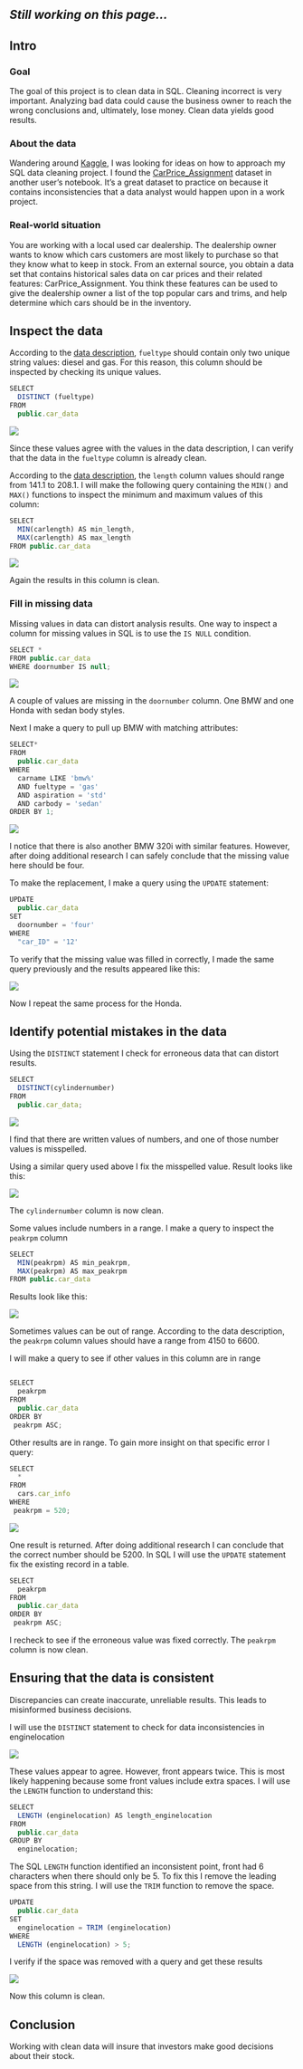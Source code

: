 ## *Still working on this page...* 

## Intro

### Goal

The goal of this project is to clean data in SQL. Cleaning incorrect is very important.  Analyzing bad data could cause the business owner to reach the wrong conclusions and, ultimately, lose money. Clean data yields good results. 

### About the data
Wandering around [Kaggle](https://www.kaggle.com/), I was looking for ideas on how to approach my SQL data cleaning project. I found the [CarPrice_Assignment](https://www.kaggle.com/goyalshalini93/car-data) dataset in another user’s notebook. It’s a great dataset to practice on because it contains inconsistencies that a data analyst would happen upon in a work project. 

### Real-world situation

You are working with a local used car dealership. The dealership owner wants to know which cars customers are most likely to purchase so that they know what to keep in stock. From an external source, you obtain a data set that contains historical sales data on car prices and their related features: CarPrice_Assignment. You think these features can be used to give the dealership owner a list of the top popular cars and trims, and help determine which cars should be in the inventory.


## Inspect the data

According to the [data description](https://archive.ics.uci.edu/ml/datasets/Automobile), `fueltype` should contain only two unique string values: diesel and gas. For this reason, this column should be inspected by checking its unique values. 

```javascript
SELECT 
  DISTINCT (fueltype)
FROM 
  public.car_data
```

<img src="images/gas diesel result.png"/>

Since these values agree with the values in the data description, I can verify that the data in the `fueltype` column is already clean.

According to the [data description](https://archive.ics.uci.edu/ml/datasets/Automobile), the `length` column values should range from 141.1 to 208.1. I will make the following query containing the `MIN()` and `MAX()` functions to inspect the minimum and maximum values of this column:

```javascript
SELECT 
  MIN(carlength) AS min_length,
  MAX(carlength) AS max_length
FROM public.car_data
```
<img src="images/min max length.png">

Again the results in this column is clean.

### Fill in missing data

Missing values in data can distort analysis results. One way to inspect a column for missing values in SQL is to use the `IS NULL` condition.

```javascript
SELECT * 
FROM public.car_data
WHERE doornumber IS null;
```

<img src="images/null doors.png">

A couple of values are missing in the `doornumber` column. One BMW and one Honda with sedan body styles. 

Next I make a query to pull up BMW with matching attributes:

```javascript
SELECT*
FROM 
  public.car_data
WHERE 
  carname LIKE 'bmw%' 
  AND fueltype = 'gas'
  AND aspiration = 'std'
  AND carbody = 'sedan'
ORDER BY 1;
```

<img src="images/bmw null.png">

I notice that there is also another BMW 320i with similar features. However, after doing additional research I can safely conclude that the missing value here should be four. 

To make the replacement, I make a query using the `UPDATE` statement:

```javascript
UPDATE 
  public.car_data
SET
  doornumber = 'four'
WHERE
  "car_ID" = '12'
```

To verify that the missing value was filled in correctly, I made the same query previously and the results appeared like this:

<img src="images/bmw fixed null .png">

Now I repeat the same process for the Honda.

## Identify potential mistakes in the data

Using the `DISTINCT` statement I check for erroneous data that can distort results.

```javascript 
SELECT
  DISTINCT(cylindernumber)
FROM
  public.car_data;
```

<img src="images/distinct cylinder number .png">

I find that there are written values of numbers, and one of those number values is misspelled. 

Using a similar query used above I fix the misspelled value. Result looks like this:

<img src="images/distinct cylinder number fixed .png">

The `cylindernumber` column is now clean.


Some values include numbers in a range. I make a query to inspect the `peakrpm` column

```javascript
SELECT 
  MIN(peakrpm) AS min_peakrpm, 
  MAX(peakrpm) AS max_peakrpm
FROM public.car_data
```
Results look like this:

<img src="images/minmax peakrpm .png">

Sometimes values can be out of range. According to the data description, the `peakrpm` column values should have a range from 4150 to 6600.

I will make a query to see if other values in this column are in range
```javascript

SELECT 
  peakrpm
FROM 
  public.car_data
ORDER BY 
 peakrpm ASC;
```

Other results are in range. To gain more insight on that specific error I query:

```javascript
SELECT
  *
FROM
  cars.car_info
WHERE
 peakrpm = 520;
```

<img src="images/peakrpm error.png">

One result is returned. After doing additional research I can conclude that the correct number should be 5200. In SQL I will use the `UPDATE` statement fix the existing record in a table.

```javascript
SELECT 
  peakrpm
FROM 
  public.car_data
ORDER BY 
 peakrpm ASC;

```

I recheck to see if the erroneous value was fixed correctly. The `peakrpm` column is now clean.


## Ensuring that the data is consistent

Discrepancies can create inaccurate, unreliable results. This leads to misinformed business decisions.

I will use the `DISTINCT` statement to check for data inconsistencies in enginelocation

<img src="images/enginelocation.png">

These values appear to agree. However, front appears twice. This is most likely happening because some front values include extra spaces. I will use the `LENGTH` function to understand this:

```javascript
SELECT  
  LENGTH (enginelocation) AS length_enginelocation
FROM 
  public.car_data
GROUP BY 
  enginelocation;
```

The SQL `LENGTH` function identified an inconsistent point, front had 6 characters when there should only be 5. To fix this I remove the leading space from this string. I will use the `TRIM` function to remove the space.

```javascript
UPDATE 
  public.car_data
SET
  enginelocation = TRIM (enginelocation)
WHERE 
  LENGTH (enginelocation) > 5;

```


I verify if the space was removed with a query and get these results

<img src="images/enginelocation fixed.png">

Now this column is clean.


## Conclusion

Working with clean data will insure that investors make good decisions about their stock. 

